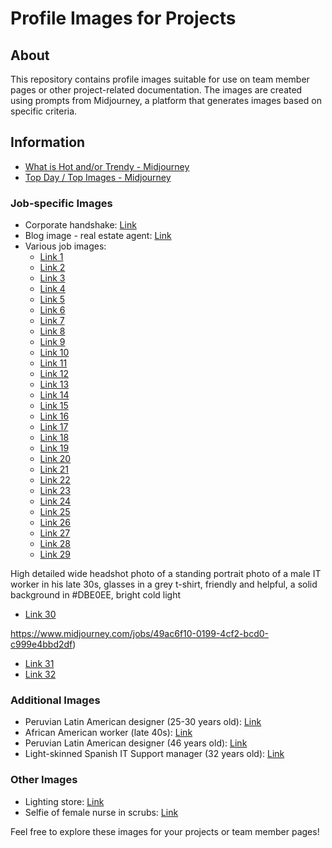 # Profile Images for Projects

## About
This repository contains profile images suitable for use on team member pages or other project-related documentation. The images are created using prompts from Midjourney, a platform that generates images based on specific criteria.

## Information

- [What is Hot and/or Trendy - Midjourney](https://www.midjourney.com/explore?tab=hot)
- [Top Day / Top Images - Midjourney](https://www.midjourney.com/explore?tab=top)

### Job-specific Images
- Corporate handshake: [Link](https://www.midjourney.com/jobs/7a7414a3-73f4-4779-ac52-4ab20cf8fa55?index=0)
- Blog image - real estate agent: [Link](https://www.midjourney.com/jobs/16816518-9e68-4522-9a87-4c853ff80482?index=0)
- Various job images:
  - [Link 1](https://www.midjourney.com/jobs/61431023-1ba9-4d21-a386-324667430bf4?index=0)
  - [Link 2](https://www.midjourney.com/jobs/60b0d40e-8a50-41aa-92d5-d48e4f1297bf?index=0)
  - [Link 3](https://www.midjourney.com/jobs/3812d374-32a3-4b09-93b4-300201291322?index=0)
  - [Link 4](https://www.midjourney.com/jobs/a8f9bb6e-d12a-4f49-8cf4-a55df8c0531b?index=0)
  - [Link 5](https://www.midjourney.com/jobs/1f856cf6-1584-4a18-a7e4-f536a7fd9343?index=0)
  - [Link 6](https://www.midjourney.com/jobs/84801fba-7c4e-4f07-b139-78264a51ee8a?index=0)
  - [Link 7](https://www.midjourney.com/jobs/3c9b7458-6eba-411d-bcf8-21450fef0797?index=0)
  - [Link 8](https://www.midjourney.com/jobs/082784dc-ccaa-4aa6-bfe3-ad385452da4e?index=0)
  - [Link 9](https://www.midjourney.com/jobs/ffad22d8-d9df-49e5-98f6-685c761859d5?index=0)
  - [Link 10](https://www.midjourney.com/jobs/3812d374-32a3-4b09-93b4-300201291322?index=0)
  - [Link 11](https://www.midjourney.com/jobs/14abe59e-adbe-41a5-9242-8997c2c6ba51?index=0)
  - [Link 12](https://www.midjourney.com/jobs/0aba15ec-fe52-4aa6-b56d-a9accd685b76?index=0)
  - [Link 13](https://www.midjourney.com/jobs/a8f9bb6e-d12a-4f49-8cf4-a55df8c0531b?index=0)
  - [Link 14](https://www.midjourney.com/jobs/d1c52c18-4861-4533-9ab7-a77bada2caf5?index=0)
  - [Link 15](https://www.midjourney.com/jobs/5e7bc098-d02d-4105-8392-0624cc96104a?index=0)
  - [Link 16](https://www.midjourney.com/jobs/eb95ba17-8cc0-46fb-951c-3afc93a4fc2d?index=0)
  - [Link 17](https://www.midjourney.com/jobs/3c9b7458-6eba-411d-bcf8-21450fef0797?index=0)
  - [Link 18](https://www.midjourney.com/jobs/322d3507-d63c-425f-88fd-da4030171352?index=0)
  - [Link 19](https://www.midjourney.com/jobs/1d1fe589-be3b-4bca-9c16-817af5fc0759?index=0)
  - [Link 20](https://www.midjourney.com/jobs/0b409e95-9271-4315-9dcb-44057efa4a3b?index=0)
  - [Link 21](https://www.midjourney.com/jobs/c4f981a3-6b68-405e-983b-7e6c64485a3d?index=0)
  - [Link 22](https://www.midjourney.com/jobs/afdc30e7-08cb-4e5e-8fbf-d45a49e059a4?index=0)
  - [Link 23](https://www.midjourney.com/jobs/dd8b31db-1b91-4c4a-b15f-4d63494103dd?index=0)
  - [Link 24](https://www.midjourney.com/jobs/33001666-ff35-41b5-8b9d-d8366edc0a1c?index=0)
  - [Link 25](https://www.midjourney.com/jobs/3556c4a9-d8ad-43f4-872f-42ccd2b8fc12)
  - [Link 26](https://www.midjourney.com/jobs/49ac6f10-0199-4cf2-bcd0-c999e4bbd2df)
  - [Link 27](https://www.midjourney.com/jobs/a5359747-f1e0-4934-a5d8-9ba2c6317e95?index=0)
  - [Link 28](https://www.midjourney.com/jobs/a5359747-f1e0-4934-a5d8-9ba2c6317e95?index=0)
  - [Link 29](https://www.midjourney.com/jobs/14abe59e-adbe-41a5-9242-8997c2c6ba51?index=0)

High detailed wide headshot photo of a standing portrait photo of a male IT worker in his late 30s, glasses in a grey t-shirt, friendly and helpful, a solid background in #DBE0EE, bright cold light
  - [Link 30](https://www.midjourney.com/jobs/e1655cdd-b61a-4689-ae5f-a14d8e49c0b4)

https://www.midjourney.com/jobs/49ac6f10-0199-4cf2-bcd0-c999e4bbd2df)
  - [Link 31](https://www.midjourney.com/jobs/7577bbf8-ae07-423f-842d-9938ac2d38a1)
  - [Link 32](https://www.midjourney.com/jobs/14abe59e-adbe-41a5-9242-8997c2c6ba51?index=0)

### Additional Images
- Peruvian Latin American designer (25-30 years old): [Link](https://www.midjourney.com/jobs/d021b86d-d612-472b-aa0f-441817039d7e)
- African American worker (late 40s): [Link](https://www.midjourney.com/jobs/647a5ccc-99bb-4166-a9b0-90da51831e6d)
- Peruvian Latin American designer (46 years old): [Link](https://www.midjourney.com/jobs/e6f0b7cb-4b6e-4072-b18c-43b07f3e26c3)
- Light-skinned Spanish IT Support manager (32 years old): [Link](https://www.midjourney.com/jobs/c5ed5b07-728e-4379-b98a-48ed9485a7eb)

### Other Images
- Lighting store: [Link](https://www.midjourney.com/jobs/3d146bbe-9bd3-4299-86df-07f2f89fded5?index=0)
- Selfie of female nurse in scrubs: [Link](https://www.midjourney.com/jobs/04e5a788-881d-4832-97ee-12c95cb2dd5f?index=0)

Feel free to explore these images for your projects or team member pages!
